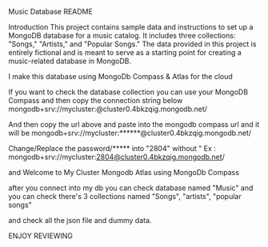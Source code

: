 Music Database README

Introduction
This project contains sample data and instructions to set up a MongoDB database for a music catalog. It includes three collections: "Songs," "Artists," and "Popular Songs." The data provided in this project is entirely fictional and is meant to serve as a starting point for creating a music-related database in MongoDB.

I make this database using  MongoDb Compass & Atlas for the cloud

If you want to check the database collection you can use your MongoDB Compass and then copy the connection string below
mongodb+srv://mycluster:<password>@cluster0.4bkzqig.mongodb.net/

And then copy the url above and paste into the mongodb compass url and it will be
mongodb+srv://mycluster:******@cluster0.4bkzqig.mongodb.net/

Change/Replace the password/***** into "2804" without " 
Ex :
mongodb+srv://mycluster:2804@cluster0.4bkzqig.mongodb.net/

and Welcome to My Cluster Mongodb Atlas using MongoDb Compass

after you connect into my db you can check database named "Music"
and you can check there's 3 collections named "Songs", "artists", "popular songs"

and check all the json file and dummy data.

ENJOY REVIEWING


